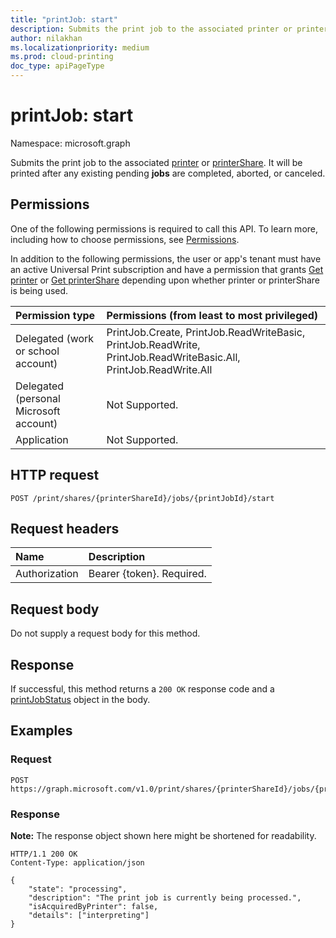 ```yaml
---
title: "printJob: start"
description: Submits the print job to the associated printer or printerShare. It will be printed once any existing pending jobs are completed, aborted or canceled.
author: nilakhan
ms.localizationpriority: medium
ms.prod: cloud-printing
doc_type: apiPageType
---
```


# printJob: start
Namespace: microsoft.graph

Submits the print job to the associated [printer](../resources/printer.md) or [printerShare](../resources/printershare.md). It will be printed after any existing pending **jobs** are completed, aborted, or canceled.

## Permissions
One of the following permissions is required to call this API. To learn more, including how to choose permissions, see [Permissions](/graph/permissions-reference).

In addition to the following permissions, the user or app's tenant must have an active Universal Print subscription and have a permission that grants [Get printer](printer-get.md) or [Get printerShare](printershare-get.md) depending upon whether printer or printerShare is being used.

|Permission type | Permissions (from least to most privileged) |
|:---------------|:--------------------------------------------|
|Delegated (work or school account)| PrintJob.Create, PrintJob.ReadWriteBasic, PrintJob.ReadWrite, PrintJob.ReadWriteBasic.All, PrintJob.ReadWrite.All |
|Delegated (personal Microsoft account)|Not Supported.|
|Application| Not Supported. |

## HTTP request

<!-- {
  "blockType": "ignored"
}
-->
``` http
POST /print/shares/{printerShareId}/jobs/{printJobId}/start
```

## Request headers
|Name|Description|
|:---|:---|
|Authorization|Bearer {token}. Required.|

## Request body
Do not supply a request body for this method.

## Response
If successful, this method returns a `200 OK` response code and a [printJobStatus](../resources/printjobstatus.md) object in the body.

## Examples

### Request

<!-- {
  "blockType": "request",
  "name": "printjob_start"
}
-->
``` http
POST https://graph.microsoft.com/v1.0/print/shares/{printerShareId}/jobs/{printJobId}/start
```

### Response
**Note:** The response object shown here might be shortened for readability.
<!-- {
  "blockType": "response",
  "truncated": true,
  "@odata.type": "microsoft.graph.printJobStatus"
}
-->
``` http
HTTP/1.1 200 OK
Content-Type: application/json

{
    "state": "processing",
    "description": "The print job is currently being processed.",
    "isAcquiredByPrinter": false,
    "details": ["interpreting"]
}
```

